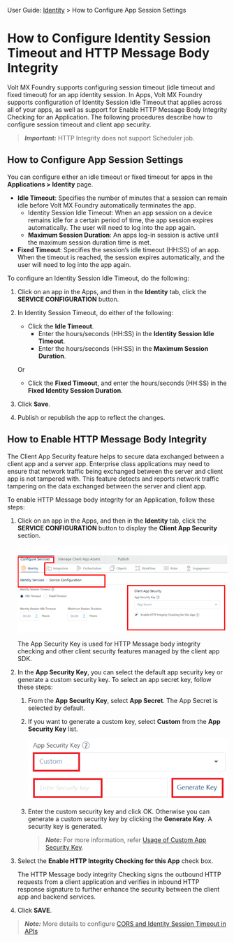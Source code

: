                               

User Guide: [Identity](Identity.md) > How to Configure App Session Settings

How to Configure Identity Session Timeout and HTTP Message Body Integrity
=========================================================================

Volt MX  Foundry supports configuring session timeout (idle timeout and fixed timeout) for an app identity session. In Apps, Volt MX Foundry supports configuration of Identity Session Idle Timeout that applies across all of your apps, as well as support for Enable HTTP Message Body Integrity Checking for an Application. The following procedures describe how to configure session timeout and client app security.

> **_Important:_** HTTP Integrity does not support Scheduler job.

How to Configure App Session Settings
-------------------------------------

You can configure either an idle timeout or fixed timeout for apps in the **Applications > Identity** page.

*   **Idle Timeout**: Specifies the number of minutes that a session can remain idle before Volt MX Foundry automatically terminates the app.
    *   Identity Session Idle Timeout: When an app session on a device remains idle for a certain period of time, the app session expires automatically. The user will need to log into the app again.
    *   **Maximum Session Duration**: An apps log-in session is active until the maximum session duration time is met.
*   **Fixed Timeout**: Specifies the session’s idle timeout (HH:SS) of an app. When the timeout is reached, the session expires automatically, and the user will need to log into the app again.

To configure an Identity Session Idle Timeout, do the following:

1.  Click on an app in the Apps, and then in the **Identity** tab, click the **SERVICE CONFIGURATION** button.
2.  In Identity Session Timeout, do either of the following:
    
    *   Click the **Idle Timeout**.
        *   Enter the hours/seconds (HH:SS) in the **Identity Session Idle Timeout**.
        *   Enter the hours/seconds (HH:SS) in the **Maximum Session Duration**.
    
    Or
    
    *   Click the **Fixed Timeout**, and enter the hours/seconds (HH:SS) in the **Fixed Identity Session Duration**.
3.  Click **Save**.
    
4.  Publish or republish the app to reflect the changes.

How to Enable HTTP Message Body Integrity
-----------------------------------------

The Client App Security feature helps to secure data exchanged between a client app and a server app. Enterprise class applications may need to ensure that network traffic being exchanged between the server and client app is not tampered with. This feature detects and reports network traffic tampering on the data exchanged between the server and client app.

To enable HTTP Message body integrity for an Application, follow these steps:

1.  Click on an app in the Apps, and then in the **Identity** tab, click the **SERVICE CONFIGURATION** button to display the **Client App Security** section.
    
    ![](Resources/Images/ClientAppSecurity_581x242.png)
    
    The App Security Key is used for HTTP Message body integrity checking and other client security features managed by the client app SDK.
    
2.  In the **App Security Key**, you can select the default app security key or generate a custom security key. To select an app secret key, follow these steps:
    
    1.  From the **App Security Key**, select **App Secret**. The App Secret is selected by default.
    
    1.  If you want to generate a custom key, select **Custom** from the **App Security Key** list.
        
        ![](Resources/Images/clientappsecurity-custom.png)
        
    2.  Enter the custom security key and click OK. Otherwise you can generate a custom security key by clicking the **Generate Key**. A security key is generated.
        
        > **_Note:_** For more information, refer [Usage of Custom App Security Key](VoltMXStudio/Installing_VoltMXJS_SDK.md#CustomAppSecurityKey).
        
3.  Select the **Enable HTTP Integrity Checking for this App** check box.
    
    The HTTP Message body integrity Checking signs the outbound HTTP requests from a client application and verifies in inbound HTTP response signature to further enhance the security between the client app and backend services.
    
4.  Click **SAVE**.

> **_Note:_** More details to configure [CORS and Identity Session Timeout in APIs](App_User_Session.md)
